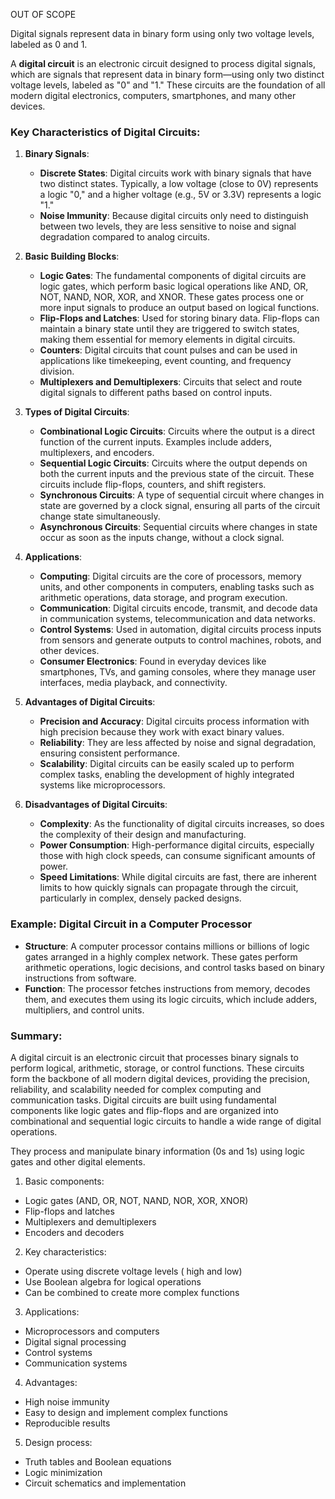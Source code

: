 OUT OF SCOPE

Digital signals represent data in binary form using only two voltage levels, labeled as 0 and 1.

A **digital circuit** is an electronic circuit designed to process digital signals, which are signals that represent data in binary form—using only two distinct voltage levels, labeled as "0" and "1." These circuits are the foundation of all modern digital electronics, computers, smartphones, and many other devices.

### Key Characteristics of Digital Circuits:

1. **Binary Signals**:
   - **Discrete States**: Digital circuits work with binary signals that have two distinct states. Typically, a low voltage (close to 0V) represents a logic "0," and a higher voltage (e.g., 5V or 3.3V) represents a logic "1."
   - **Noise Immunity**: Because digital circuits only need to distinguish between two levels, they are less sensitive to noise and signal degradation compared to analog circuits.

2. **Basic Building Blocks**:
   - **Logic Gates**: The fundamental components of digital circuits are logic gates, which perform basic logical operations like AND, OR, NOT, NAND, NOR, XOR, and XNOR. These gates process one or more input signals to produce an output based on logical functions.
   - **Flip-Flops and Latches**: Used for storing binary data. Flip-flops can maintain a binary state until they are triggered to switch states, making them essential for memory elements in digital circuits.
   - **Counters**: Digital circuits that count pulses and can be used in applications like timekeeping, event counting, and frequency division.
   - **Multiplexers and Demultiplexers**: Circuits that select and route digital signals to different paths based on control inputs.

3. **Types of Digital Circuits**:
   - **Combinational Logic Circuits**: Circuits where the output is a direct function of the current inputs. Examples include adders, multiplexers, and encoders.
   - **Sequential Logic Circuits**: Circuits where the output depends on both the current inputs and the previous state of the circuit. These circuits include flip-flops, counters, and shift registers.
   - **Synchronous Circuits**: A type of sequential circuit where changes in state are governed by a clock signal, ensuring all parts of the circuit change state simultaneously.
   - **Asynchronous Circuits**: Sequential circuits where changes in state occur as soon as the inputs change, without a clock signal.

4. **Applications**:
   - **Computing**: Digital circuits are the core of processors, memory units, and other components in computers, enabling tasks such as arithmetic operations, data storage, and program execution.
   - **Communication**: Digital circuits encode, transmit, and decode data in communication systems,  telecommunication and data networks.
   - **Control Systems**: Used in automation, digital circuits process inputs from sensors and generate outputs to control machines, robots, and other devices.
   - **Consumer Electronics**: Found in everyday devices like smartphones, TVs, and gaming consoles, where they manage user interfaces, media playback, and connectivity.

5. **Advantages of Digital Circuits**:
   - **Precision and Accuracy**: Digital circuits process information with high precision because they work with exact binary values.
   - **Reliability**: They are less affected by noise and signal degradation, ensuring consistent performance.
   - **Scalability**: Digital circuits can be easily scaled up to perform complex tasks, enabling the development of highly integrated systems like microprocessors.

6. **Disadvantages of Digital Circuits**:
   - **Complexity**: As the functionality of digital circuits increases, so does the complexity of their design and manufacturing.
   - **Power Consumption**: High-performance digital circuits, especially those with high clock speeds, can consume significant amounts of power.
   - **Speed Limitations**: While digital circuits are fast, there are inherent limits to how quickly signals can propagate through the circuit, particularly in complex, densely packed designs.

### Example: Digital Circuit in a Computer Processor
- **Structure**: A computer processor contains millions or billions of logic gates arranged in a highly complex network. These gates perform arithmetic operations, logic decisions, and control tasks based on binary instructions from software.
- **Function**: The processor fetches instructions from memory, decodes them, and executes them using its logic circuits, which include adders, multipliers, and control units.

### Summary:
A digital circuit is an electronic circuit that processes binary signals to perform logical, arithmetic, storage, or control functions. These circuits form the backbone of all modern digital devices, providing the precision, reliability, and scalability needed for complex computing and communication tasks. Digital circuits are built using fundamental components like logic gates and flip-flops and are organized into combinational and sequential logic circuits to handle a wide range of digital operations.

They process and manipulate binary information (0s and 1s) using logic gates and other digital elements.

1. Basic components:
- Logic gates (AND, OR, NOT, NAND, NOR, XOR, XNOR)
- Flip-flops and latches
- Multiplexers and demultiplexers
- Encoders and decoders

2. Key characteristics:
- Operate using discrete voltage levels ( high and low)
- Use Boolean algebra for logical operations
- Can be combined to create more complex functions

3. Applications:
- Microprocessors and computers
- Digital signal processing
- Control systems
- Communication systems

4. Advantages:
- High noise immunity
- Easy to design and implement complex functions
- Reproducible results

5. Design process:
- Truth tables and Boolean equations
- Logic minimization
- Circuit schematics and implementation
